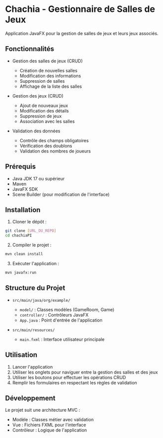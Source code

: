 # Chachia - Gestionnaire de Salles de Jeux

Application JavaFX pour la gestion de salles de jeux et leurs jeux associés.

## Fonctionnalités

- Gestion des salles de jeux (CRUD)
  - Création de nouvelles salles
  - Modification des informations
  - Suppression de salles
  - Affichage de la liste des salles

- Gestion des jeux (CRUD)
  - Ajout de nouveaux jeux
  - Modification des détails
  - Suppression de jeux
  - Association avec les salles

- Validation des données
  - Contrôle des champs obligatoires
  - Vérification des doublons
  - Validation des nombres de joueurs

## Prérequis

- Java JDK 17 ou supérieur
- Maven
- JavaFX SDK
- Scene Builder (pour modification de l'interface)

## Installation

1. Cloner le dépôt :
```bash
git clone [URL_DU_REPO]
cd chachiaPI
```

2. Compiler le projet :
```bash
mvn clean install
```

3. Exécuter l'application :
```bash
mvn javafx:run
```

## Structure du Projet

- `src/main/java/org/example/`
  - `model/` : Classes modèles (GameRoom, Game)
  - `controller/` : Contrôleurs JavaFX
  - `App.java` : Point d'entrée de l'application

- `src/main/resources/`
  - `main.fxml` : Interface utilisateur principale

## Utilisation

1. Lancer l'application
2. Utiliser les onglets pour naviguer entre la gestion des salles et des jeux
3. Utiliser les boutons pour effectuer les opérations CRUD
4. Remplir les formulaires en respectant les règles de validation

## Développement

Le projet suit une architecture MVC :
- Modèle : Classes métier avec validation
- Vue : Fichiers FXML pour l'interface
- Contrôleur : Logique de l'application